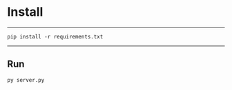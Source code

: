 # Install 
___
```commandline
pip install -r requirements.txt
```
___
## Run
```commandline
py server.py
```